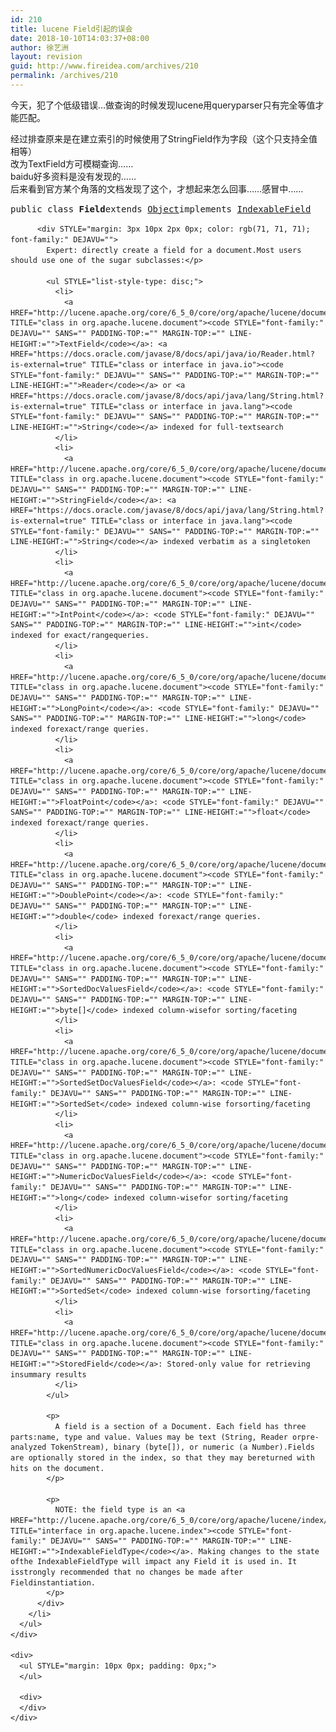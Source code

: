 ```yaml
---
id: 210
title: lucene Field引起的误会
date: 2018-10-10T14:03:37+08:00
author: 徐艺洲
layout: revision
guid: http://www.fireidea.com/archives/210
permalink: /archives/210
---
```

<div id="sina_keyword_ad_area2" class="articalContent   newfont_family">
  今天，犯了个低级错误…做查询的时候发现lucene用queryparser只有完全等值才能匹配。</p> 
  
  <div>
  </div>
  
  <div>
    经过排查原来是在建立索引的时候使用了StringField作为字段（这个只支持全值相等）
  </div>
  
  <div>
  </div>
  
  <div>
    改为TextField方可模糊查询……
  </div>
  
  <div>
  </div>
  
  <div>
    baidu好多资料是没有发现的……
  </div>
  
  <div>
  </div>
  
  <div>
    后来看到官方某个角落的文档发现了这个，才想起来怎么回事……感冒中……
  </div>
  
  <div>
  </div>
  
  <div>
    <div>
      <ul STYLE="margin: 10px 0px; padding: 0px;">
        <li STYLE="list-style: none; margin-bottom: 15px; line-height: 1.4;">
          <pre STYLE="font-family:" DEJAVU="" SANS="" MARGIN-TOP:="">public class <span STYLE="font-weight: bold;">Field</span>extends <a HREF="https://docs.oracle.com/javase/8/docs/api/java/lang/Object.html?is-external=true" TITLE="class or interface in java.lang">Object</a>implements <a HREF="http://lucene.apache.org/core/6_5_0/core/org/apache/lucene/index/IndexableField.html" TITLE="interface in org.apache.lucene.index">IndexableField</a></pre>
          
          <div STYLE="margin: 3px 10px 2px 0px; color: rgb(71, 71, 71); font-family:" DEJAVU="">
            Expert: directly create a field for a document.Most users should use one of the sugar subclasses:</p> 
            
            <ul STYLE="list-style-type: disc;">
              <li>
                <a HREF="http://lucene.apache.org/core/6_5_0/core/org/apache/lucene/document/TextField.html" TITLE="class in org.apache.lucene.document"><code STYLE="font-family:" DEJAVU="" SANS="" PADDING-TOP:="" MARGIN-TOP:="" LINE-HEIGHT:="">TextField</code></a>: <a HREF="https://docs.oracle.com/javase/8/docs/api/java/io/Reader.html?is-external=true" TITLE="class or interface in java.io"><code STYLE="font-family:" DEJAVU="" SANS="" PADDING-TOP:="" MARGIN-TOP:="" LINE-HEIGHT:="">Reader</code></a> or <a HREF="https://docs.oracle.com/javase/8/docs/api/java/lang/String.html?is-external=true" TITLE="class or interface in java.lang"><code STYLE="font-family:" DEJAVU="" SANS="" PADDING-TOP:="" MARGIN-TOP:="" LINE-HEIGHT:="">String</code></a> indexed for full-textsearch
              </li>
              <li>
                <a HREF="http://lucene.apache.org/core/6_5_0/core/org/apache/lucene/document/StringField.html" TITLE="class in org.apache.lucene.document"><code STYLE="font-family:" DEJAVU="" SANS="" PADDING-TOP:="" MARGIN-TOP:="" LINE-HEIGHT:="">StringField</code></a>: <a HREF="https://docs.oracle.com/javase/8/docs/api/java/lang/String.html?is-external=true" TITLE="class or interface in java.lang"><code STYLE="font-family:" DEJAVU="" SANS="" PADDING-TOP:="" MARGIN-TOP:="" LINE-HEIGHT:="">String</code></a> indexed verbatim as a singletoken
              </li>
              <li>
                <a HREF="http://lucene.apache.org/core/6_5_0/core/org/apache/lucene/document/IntPoint.html" TITLE="class in org.apache.lucene.document"><code STYLE="font-family:" DEJAVU="" SANS="" PADDING-TOP:="" MARGIN-TOP:="" LINE-HEIGHT:="">IntPoint</code></a>: <code STYLE="font-family:" DEJAVU="" SANS="" PADDING-TOP:="" MARGIN-TOP:="" LINE-HEIGHT:="">int</code> indexed for exact/rangequeries.
              </li>
              <li>
                <a HREF="http://lucene.apache.org/core/6_5_0/core/org/apache/lucene/document/LongPoint.html" TITLE="class in org.apache.lucene.document"><code STYLE="font-family:" DEJAVU="" SANS="" PADDING-TOP:="" MARGIN-TOP:="" LINE-HEIGHT:="">LongPoint</code></a>: <code STYLE="font-family:" DEJAVU="" SANS="" PADDING-TOP:="" MARGIN-TOP:="" LINE-HEIGHT:="">long</code> indexed forexact/range queries.
              </li>
              <li>
                <a HREF="http://lucene.apache.org/core/6_5_0/core/org/apache/lucene/document/FloatPoint.html" TITLE="class in org.apache.lucene.document"><code STYLE="font-family:" DEJAVU="" SANS="" PADDING-TOP:="" MARGIN-TOP:="" LINE-HEIGHT:="">FloatPoint</code></a>: <code STYLE="font-family:" DEJAVU="" SANS="" PADDING-TOP:="" MARGIN-TOP:="" LINE-HEIGHT:="">float</code> indexed forexact/range queries.
              </li>
              <li>
                <a HREF="http://lucene.apache.org/core/6_5_0/core/org/apache/lucene/document/DoublePoint.html" TITLE="class in org.apache.lucene.document"><code STYLE="font-family:" DEJAVU="" SANS="" PADDING-TOP:="" MARGIN-TOP:="" LINE-HEIGHT:="">DoublePoint</code></a>: <code STYLE="font-family:" DEJAVU="" SANS="" PADDING-TOP:="" MARGIN-TOP:="" LINE-HEIGHT:="">double</code> indexed forexact/range queries.
              </li>
              <li>
                <a HREF="http://lucene.apache.org/core/6_5_0/core/org/apache/lucene/document/SortedDocValuesField.html" TITLE="class in org.apache.lucene.document"><code STYLE="font-family:" DEJAVU="" SANS="" PADDING-TOP:="" MARGIN-TOP:="" LINE-HEIGHT:="">SortedDocValuesField</code></a>: <code STYLE="font-family:" DEJAVU="" SANS="" PADDING-TOP:="" MARGIN-TOP:="" LINE-HEIGHT:="">byte[]</code> indexed column-wisefor sorting/faceting
              </li>
              <li>
                <a HREF="http://lucene.apache.org/core/6_5_0/core/org/apache/lucene/document/SortedSetDocValuesField.html" TITLE="class in org.apache.lucene.document"><code STYLE="font-family:" DEJAVU="" SANS="" PADDING-TOP:="" MARGIN-TOP:="" LINE-HEIGHT:="">SortedSetDocValuesField</code></a>: <code STYLE="font-family:" DEJAVU="" SANS="" PADDING-TOP:="" MARGIN-TOP:="" LINE-HEIGHT:="">SortedSet</code> indexed column-wise forsorting/faceting
              </li>
              <li>
                <a HREF="http://lucene.apache.org/core/6_5_0/core/org/apache/lucene/document/NumericDocValuesField.html" TITLE="class in org.apache.lucene.document"><code STYLE="font-family:" DEJAVU="" SANS="" PADDING-TOP:="" MARGIN-TOP:="" LINE-HEIGHT:="">NumericDocValuesField</code></a>: <code STYLE="font-family:" DEJAVU="" SANS="" PADDING-TOP:="" MARGIN-TOP:="" LINE-HEIGHT:="">long</code> indexed column-wisefor sorting/faceting
              </li>
              <li>
                <a HREF="http://lucene.apache.org/core/6_5_0/core/org/apache/lucene/document/SortedNumericDocValuesField.html" TITLE="class in org.apache.lucene.document"><code STYLE="font-family:" DEJAVU="" SANS="" PADDING-TOP:="" MARGIN-TOP:="" LINE-HEIGHT:="">SortedNumericDocValuesField</code></a>: <code STYLE="font-family:" DEJAVU="" SANS="" PADDING-TOP:="" MARGIN-TOP:="" LINE-HEIGHT:="">SortedSet</code> indexed column-wise forsorting/faceting
              </li>
              <li>
                <a HREF="http://lucene.apache.org/core/6_5_0/core/org/apache/lucene/document/StoredField.html" TITLE="class in org.apache.lucene.document"><code STYLE="font-family:" DEJAVU="" SANS="" PADDING-TOP:="" MARGIN-TOP:="" LINE-HEIGHT:="">StoredField</code></a>: Stored-only value for retrieving insummary results
              </li>
            </ul>
            
            <p>
              A field is a section of a Document. Each field has three parts:name, type and value. Values may be text (String, Reader orpre-analyzed TokenStream), binary (byte[]), or numeric (a Number).Fields are optionally stored in the index, so that they may bereturned with hits on the document.
            </p>
            
            <p>
              NOTE: the field type is an <a HREF="http://lucene.apache.org/core/6_5_0/core/org/apache/lucene/index/IndexableFieldType.html" TITLE="interface in org.apache.lucene.index"><code STYLE="font-family:" DEJAVU="" SANS="" PADDING-TOP:="" MARGIN-TOP:="" LINE-HEIGHT:="">IndexableFieldType</code></a>. Making changes to the state ofthe IndexableFieldType will impact any Field it is used in. It isstrongly recommended that no changes be made after Fieldinstantiation.
            </p>
          </div>
        </li>
      </ul>
    </div>
    
    <div>
      <ul STYLE="margin: 10px 0px; padding: 0px;">
      </ul>
      
      <div>
      </div>
    </div>
  </div>